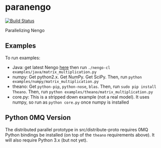 paranengo
=========

[![Build Status](https://secure.travis-ci.org/Hudon/spike.png)](http://travis-ci.org/Hudon/spike)

Parallelizing Nengo

Examples
--------
To run examples:
* Java: get latest Nengo
  [here](http://ctnsrv.uwaterloo.ca:8080/jenkins/job/Nengo/lastSuccessfulBuild/artifact/nengo-latest.zip)
  then run `./nengo-cl examples/java/matrix_multiplication.py`
* numpy: Get python2.x. Get NumPy. Get SciPy. Then, run `python
  examples/numpy/matrix_multiplication.py`
* theano: Get `python-pip`, `python-nose`, `blas`. Then, run `sudo pip install
  Theano`. Then, run `python examples/theano/matrix_multiplication.py`
* core.py: This is a stripped down example (not a real model). It uses numpy,
  so run as `python core.py` once numpy is installed

Python 0MQ Version
------------------

The distributed parallel prototype in src/distribute-proto requires 0MQ Python
bindings be installed (on top of the `theano` requirements above). It will
also require Python 3.x (but not yet).


